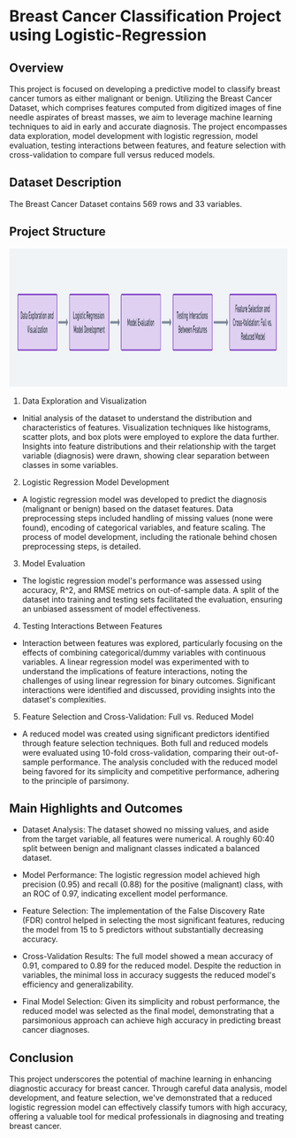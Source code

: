 
# Breast Cancer Classification Project using Logistic-Regression

## Overview
This project is focused on developing a predictive model to classify breast cancer tumors as either malignant or benign. Utilizing the Breast Cancer Dataset, which comprises features computed from digitized images of fine needle aspirates of breast masses, we aim to leverage machine learning techniques to aid in early and accurate diagnosis. The project encompasses data exploration, model development with logistic regression, model evaluation, testing interactions between features, and feature selection with cross-validation to compare full versus reduced models.

## Dataset Description
The Breast Cancer Dataset contains 569 rows and 33 variables.

## Project Structure
<img src="structure.png" width="1140" height="250">

1. Data Exploration and Visualization
- Initial analysis of the dataset to understand the distribution and characteristics of features.
Visualization techniques like histograms, scatter plots, and box plots were employed to explore the data further.
Insights into feature distributions and their relationship with the target variable (diagnosis) were drawn, showing clear separation between classes in some variables.
2. Logistic Regression Model Development
- A logistic regression model was developed to predict the diagnosis (malignant or benign) based on the dataset features.
Data preprocessing steps included handling of missing values (none were found), encoding of categorical variables, and feature scaling.
The process of model development, including the rationale behind chosen preprocessing steps, is detailed.
3. Model Evaluation
- The logistic regression model's performance was assessed using accuracy, R^2, and RMSE metrics on out-of-sample data.
A split of the dataset into training and testing sets facilitated the evaluation, ensuring an unbiased assessment of model effectiveness.
4. Testing Interactions Between Features
- Interaction between features was explored, particularly focusing on the effects of combining categorical/dummy variables with continuous variables.
A linear regression model was experimented with to understand the implications of feature interactions, noting the challenges of using linear regression for binary outcomes.
Significant interactions were identified and discussed, providing insights into the dataset's complexities.
5. Feature Selection and Cross-Validation: Full vs. Reduced Model
- A reduced model was created using significant predictors identified through feature selection techniques.
Both full and reduced models were evaluated using 10-fold cross-validation, comparing their out-of-sample performance.
The analysis concluded with the reduced model being favored for its simplicity and competitive performance, adhering to the principle of parsimony.

## Main Highlights and Outcomes

- Dataset Analysis: The dataset showed no missing values, and aside from the target variable, all features were numerical. A roughly 60:40 split between benign and malignant classes indicated a balanced dataset.

- Model Performance: The logistic regression model achieved high precision (0.95) and recall (0.88) for the positive (malignant) class, with an ROC of 0.97, indicating excellent model performance.

- Feature Selection: The implementation of the False Discovery Rate (FDR) control helped in selecting the most significant features, reducing the model from 15 to 5 predictors without substantially decreasing accuracy.

- Cross-Validation Results: The full model showed a mean accuracy of 0.91, compared to 0.89 for the reduced model. Despite the reduction in variables, the minimal loss in accuracy suggests the reduced model's efficiency and generalizability.

- Final Model Selection: Given its simplicity and robust performance, the reduced model was selected as the final model, demonstrating that a parsimonious approach can achieve high accuracy in predicting breast cancer diagnoses.

## Conclusion
This project underscores the potential of machine learning in enhancing diagnostic accuracy for breast cancer. Through careful data analysis, model development, and feature selection, we've demonstrated that a reduced logistic regression model can effectively classify tumors with high accuracy, offering a valuable tool for medical professionals in diagnosing and treating breast cancer.


